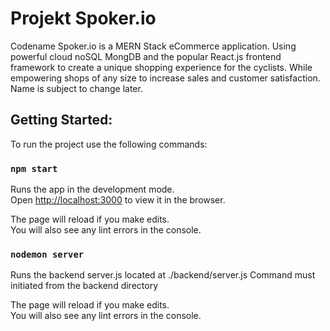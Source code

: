 # Projekt Spoker.io
Codename Spoker.io is a MERN Stack eCommerce application. Using powerful cloud noSQL MongDB and the popular React.js frontend framework to create a unique shopping experience for the cyclists. While empowering shops  of any size to increase sales and customer satisfaction. Name is subject to change later.

## Getting Started: 
To run the project use the following commands:
### `npm start`

Runs the app in the development mode.\
Open [http://localhost:3000](http://localhost:3000) to view it in the browser.

The page will reload if you make edits.\
You will also see any lint errors in the console.

### `nodemon server`

Runs the backend server.js located at ./backend/server.js
Command must initiated from the backend directory

The page will reload if you make edits.\
You will also see any lint errors in the console.
